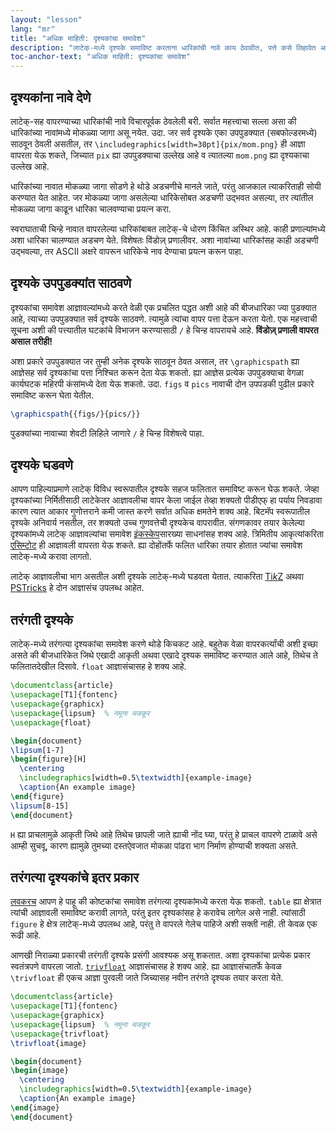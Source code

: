 ```yaml
---
layout: "lesson"
lang: "mr"
title: "अधिक माहिती: दृश्यकांचा समावेश"
description: "लाटेक्-मध्ये दृश्यके समाविष्ट करताना धारिकांची नावे काय ठेवावीत, पत्ते कसे लिहावेत अशा काही पायाभूत गोष्टींची माहिती आपण ह्या प्रकरणात घेऊया."
toc-anchor-text: "अधिक माहिती: दृश्यकांचा समावेश"
---
```


## दृश्यकांना नावे देणे

लाटेक्-सह वापरण्याच्या धारिकांची नावे विचारपूर्वक ठेवलेली बरी. सर्वात महत्त्वाचा सल्ला असा की
धारिकांच्या नावांमध्ये मोकळ्या जागा असू नयेत. उदा. जर सर्व दृश्यके एका उपपुडक्यात (सबफोल्डरमध्ये)
साठवून ठेवली असतील, तर `\includegraphics[width=30pt]{pix/mom.png}` ही आज्ञा वापरता
येऊ शकते, जिच्यात `pix` ह्या उपपुडक्याचा उल्लेख आहे व त्यातल्या `mom.png` ह्या दृश्यकाचा उल्लेख
आहे.

धारिकांच्या नावात मोकळ्या जागा सोडणे हे थोडे अडचणीचे मानले जाते, परंतु आजकाल त्याकरिताही
सोयी करण्यात येत आहेत. जर मोकळ्या जागा असलेल्या धारिकेसोबत अडचणी उद्भवत असल्या, तर त्यांतील
मोकळ्या जागा काढून धारिका चालवण्याचा प्रयत्न करा.

स्वराघाताची चिन्हे नावात वापरलेल्या धारिकांबाबत लाटेक्-चे धोरण किंचित अस्थिर आहे. काही
प्रणाल्यांमध्ये अशा धारिका चालण्यात अडचण येते. विशेषतः विंडोज़् प्रणालीवर. अशा नावांच्या
धारिकांसह काही अडचणी उद्भवल्या, तर ASCII अक्षरे वापरून धारिकेचे नाव देण्याचा प्रयत्न करून
पाहा.

## दृश्यके उपपुडक्यांत साठवणे

दृश्यकांचा समावेश आज्ञावल्यांमध्ये करते वेळी एक प्रचलित पद्धत अशी आहे की बीजधारिका ज्या पुडक्यात
आहे, त्याच्या उपपुडक्यात सर्व दृश्यके साठवणे. त्यामुळे त्यांचा वापर पत्ता देऊन करता येतो. एक
महत्त्वाची सूचना अशी की पत्त्यातील घटकांचे विभाजन करण्यासाठी `/` हे चिन्ह वापरायचे
आहे. **विंडोज़् प्रणाली वापरत असाल तरीही!**

अशा प्रकारे उपपुडक्यात जर तुम्ही अनेक दृश्यके साठवून ठेवत असाल, तर `\graphicspath` ह्या आज्ञेसह
सर्व दृश्यकांचा पत्ता निश्चित करून देता येऊ शकतो. ह्या आज्ञेस प्रत्येक उपपुडक्याचा वेगळा कार्यघटक
महिरपी कंसांमध्ये देता येऊ शकतो. उदा. `figs` व `pics` नावाची दोन उपपडकी पुढील प्रकारे
समाविष्ट करून घेता येतील.

<!-- {% raw %} -->
```latex
\graphicspath{{figs/}{pics/}}
```
<!-- {% endraw %} -->

पुडक्यांच्या नावाच्या शेवटी लिहिले जाणारे `/` हे चिन्ह विशेषत्वे पाहा.

## दृश्यके घडवणे

आपण पाहिल्याप्रमाणे लाटेक् विविध स्वरूपातील दृश्यके सहज फलितात समाविष्ट करून घेऊ शकते. जेव्हा
दृश्यकांच्या निर्मितीसाठी लाटेकेतर आज्ञावलीचा वापर केला जाईल तेव्हा शक्यतो पीडीएफ् हा पर्याय
निवडावा कारण त्यात आकार गुणोत्तराने कमी जास्त करणे सर्वात अधिक क्षमतेने शक्य आहे. बिटमॅप
स्वरूपातील दृश्यके अनिवार्य नसतील, तर शक्यतो उच्च गुणवत्तेची दृश्यकेच वापरावीत. संगणकावर तयार
केलेल्या दृश्यकांमध्ये लाटेक् आज्ञावल्यांचा समावेश [इंकस्केप](https://inkscape.org/)सारख्या
साधनांसह शक्य आहे. त्रिमितीय आकृत्यांकरिता
[एसिम्टोट](https://www.ctan.org/pkg/asymptote) ही आज्ञावली वापरता येऊ शकते. ह्या
दोहोंतर्फे फलित धारिका तयार होतात ज्यांचा समावेश लाटेक्-मध्ये करावा लागतो.

लाटेक् आज्ञावलीचा भाग असतील अशी दृश्यके लाटेक्-मध्ये घडवता येतात. त्याकरिता
[Ti*k*Z](https://ctan.org/pkg/pgf) अथवा
[PSTricks](https://ctan.org/pkg/pstricks-base) हे दोन आज्ञासंच उपलब्ध आहेत.

## तरंगती दृश्यके

लाटेक्-मध्ये तरंगत्या दृश्यकांचा समावेश करणे थोडे किचकट आहे. बहुतेक वेळा वापरकर्त्यांची अशी इच्छा
असते की बीजधारिकेत जिथे एखादी आकृती अथवा एखादे दृश्यक समाविष्ट करण्यात आले आहे, तिथेच ते
फलितातदेखील दिसावे. `float` आज्ञासंचासह हे शक्य आहे.

```latex
\documentclass{article}
\usepackage[T1]{fontenc}
\usepackage{graphicx}
\usepackage{lipsum}  % नमूना मजकूर
\usepackage{float}

\begin{document}
\lipsum[1-7]
\begin{figure}[H]
  \centering
  \includegraphics[width=0.5\textwidth]{example-image}
  \caption{An example image}
\end{figure}
\lipsum[8-15]
\end{document}
```

`H` ह्या प्राचलामुळे आकृती जिथे आहे तिथेच छापली जाते ह्याची नोंद घ्या, परंतु हे प्राचल वापरणे
टाळावे असे आम्ही सुचवू, कारण ह्यामुळे तुमच्या दस्तऐवजात मोकळा पांढरा भाग निर्माण होण्याची
शक्यता असते.

## तरंगत्या दृश्यकांचे इतर प्रकार

[लवकरच](lesson-08) आपण हे पाहू की कोष्टकांचा समावेश तरंगत्या दृश्यकांमध्ये करता येऊ
शकतो. `table` ह्या क्षेत्रात त्यांची आज्ञावली समाविष्ट करावी लागते, परंतु इतर दृश्यकांसह हे
करावेच लागेल असे नाही. त्यांसाठी `figure` हे क्षेत्र लाटेक्-मध्ये उपलब्ध आहे, परंतु ते वापरले गेलेच
पाहिजे अशी सक्ती नाही. ती केवळ एक रूढी आहे.

आणखी निराळ्या प्रकारची तरंगती दृश्यके प्रसंगी आवश्यक असू शकतात. अशा दृश्यकांचा प्रत्येक प्रकार
स्वतंत्रपणे वापरला जातो. [`trivfloat`](https://ctan.org/pkg/trivfloat) आज्ञासंचासह हे
शक्य आहे. ह्या आज्ञासंचातर्फे केवळ `\trivfloat` ही एकच आज्ञा पुरवली जाते जिच्यासह नवीन तरंगते
दृश्यक तयार करता येते.

```latex
\documentclass{article}
\usepackage[T1]{fontenc}
\usepackage{graphicx}
\usepackage{lipsum}  % नमूना मजकूर
\usepackage{trivfloat}
\trivfloat{image}

\begin{document}
\begin{image}
  \centering
  \includegraphics[width=0.5\textwidth]{example-image}
  \caption{An example image}
\end{image}
\end{document}
```

